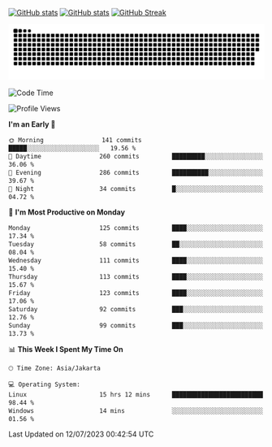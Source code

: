 [![GitHub stats](https://github-readme-stats.vercel.app/api?username=aurelioklv&card_width=500&show_icons=true&rank_icon=github&theme=solarized-dark#gh-dark-mode-only)](https://github.com/anuraghazra/github-readme-stats#gh-dark-mode-only)
[![GitHub stats](https://github-readme-stats.vercel.app/api?username=aurelioklv&card_width=500&show_icons=true&rank_icon=github&theme=buefy#gh-light-mode-only)](https://github.com/anuraghazra/github-readme-stats#gh-light-mode-only)
[![GitHub Streak](https://streak-stats.demolab.com/?user=aurelioklv&card_width=336&theme=solarized-dark)](https://git.io/streak-stats)

<picture>
  <source media="(prefers-color-scheme: dark)" srcset="https://raw.githubusercontent.com/aurelioklv/aurelioklv/snake-output/github-contribution-grid-snake-dark.svg">
  <source media="(prefers-color-scheme: light)" srcset="https://raw.githubusercontent.com/aurelioklv/aurelioklv/snake-output/github-contribution-grid-snake.svg">
  <img alt="github contribution grid snake animation" src="https://raw.githubusercontent.com/aurelioklv/aurelioklv/snake-output/github-contribution-grid-snake.svg">
</picture>

<!--START_SECTION:waka-->
![Code Time](http://img.shields.io/badge/Code%20Time-111%20hrs%2059%20mins-blue)

![Profile Views](http://img.shields.io/badge/Profile%20Views-36-blue)

**I'm an Early 🐤** 

```text
🌞 Morning                141 commits         █████░░░░░░░░░░░░░░░░░░░░   19.56 % 
🌆 Daytime                260 commits         █████████░░░░░░░░░░░░░░░░   36.06 % 
🌃 Evening                286 commits         ██████████░░░░░░░░░░░░░░░   39.67 % 
🌙 Night                  34 commits          █░░░░░░░░░░░░░░░░░░░░░░░░   04.72 % 
```
📅 **I'm Most Productive on Monday** 

```text
Monday                   125 commits         ████░░░░░░░░░░░░░░░░░░░░░   17.34 % 
Tuesday                  58 commits          ██░░░░░░░░░░░░░░░░░░░░░░░   08.04 % 
Wednesday                111 commits         ████░░░░░░░░░░░░░░░░░░░░░   15.40 % 
Thursday                 113 commits         ████░░░░░░░░░░░░░░░░░░░░░   15.67 % 
Friday                   123 commits         ████░░░░░░░░░░░░░░░░░░░░░   17.06 % 
Saturday                 92 commits          ███░░░░░░░░░░░░░░░░░░░░░░   12.76 % 
Sunday                   99 commits          ███░░░░░░░░░░░░░░░░░░░░░░   13.73 % 
```


📊 **This Week I Spent My Time On** 

```text
🕑︎ Time Zone: Asia/Jakarta

💻 Operating System: 
Linux                    15 hrs 12 mins      █████████████████████████   98.44 % 
Windows                  14 mins             ░░░░░░░░░░░░░░░░░░░░░░░░░   01.56 % 
```


 Last Updated on 12/07/2023 00:42:54 UTC
<!--END_SECTION:waka-->

